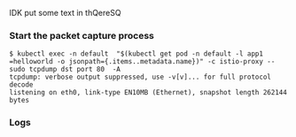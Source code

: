 IDK put some text in thQereSQ



### Start the packet capture process

```shell
$ kubectl exec -n default  "$(kubectl get pod -n default -l app1 =helloworld -o jsonpath={.items..metadata.name})" -c istio-proxy -- sudo tcpdump dst port 80  -A
tcpdump: verbose output suppressed, use -v[v]... for full protocol decode
listening on eth0, link-type EN10MB (Ethernet), snapshot length 262144 bytes
```


### Logs